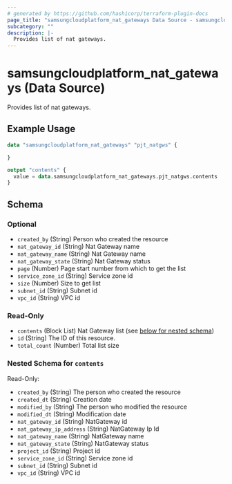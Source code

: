 ```yaml
---
# generated by https://github.com/hashicorp/terraform-plugin-docs
page_title: "samsungcloudplatform_nat_gateways Data Source - samsungcloudplatform"
subcategory: ""
description: |-
  Provides list of nat gateways.
---
```


# samsungcloudplatform_nat_gateways (Data Source)

Provides list of nat gateways.

## Example Usage

```terraform
data "samsungcloudplatform_nat_gateways" "pjt_natgws" {

}

output "contents" {
  value = data.samsungcloudplatform_nat_gateways.pjt_natgws.contents
}
```

<!-- schema generated by tfplugindocs -->
## Schema

### Optional

- `created_by` (String) Person who created the resource
- `nat_gateway_id` (String) Nat Gateway name
- `nat_gateway_name` (String) Nat Gateway name
- `nat_gateway_state` (String) Nat Gateway status
- `page` (Number) Page start number from which to get the list
- `service_zone_id` (String) Service zone id
- `size` (Number) Size to get list
- `subnet_id` (String) Subnet id
- `vpc_id` (String) VPC id

### Read-Only

- `contents` (Block List) Nat Gateway list (see [below for nested schema](#nestedblock--contents))
- `id` (String) The ID of this resource.
- `total_count` (Number) Total list size

<a id="nestedblock--contents"></a>
### Nested Schema for `contents`

Read-Only:

- `created_by` (String) The person who created the resource
- `created_dt` (String) Creation date
- `modified_by` (String) The person who modified the resource
- `modified_dt` (String) Modification date
- `nat_gateway_id` (String) NatGateway id
- `nat_gateway_ip_address` (String) NatGateway Ip Id
- `nat_gateway_name` (String) NatGateway name
- `nat_gateway_state` (String) NatGateway status
- `project_id` (String) Project id
- `service_zone_id` (String) Service zone id
- `subnet_id` (String) Subnet id
- `vpc_id` (String) VPC id


